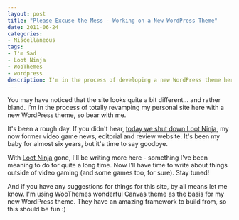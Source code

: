 ```yaml
---
layout: post
title: "Please Excuse the Mess - Working on a New WordPress Theme"
date: 2011-06-24
categories:
- Miscellaneous
tags:
- I'm Sad
- Loot Ninja
- WooThemes
- wordpress
description: I'm in the process of developing a new WordPress theme here, so bear with me. If you have any suggestions for this site, let me know.
---
```


<p class="intro"><span class="dropcap">Y</span>ou may have noticed that the site looks quite a bit different... and rather bland. I'm in the process of totally revamping my personal site here with a new WordPress theme, so bear with me.</p>

It's been a rough day. If you didn't hear, [today we shut down Loot Ninja][lootninja-final], my now former video game news, editorial and review website. It's been my baby for almost six years, but it's time to say goodbye.

With [Loot Ninja][lootninja] gone, I'll be writing more here - something I've been meaning to do for quite a long time. Now I'll have time to write about things outside of video gaming (and some games too, for sure). Stay tuned!

And if you have any suggestions for things for this site, by all means let me know. I'm using WooThemes wonderful Canvas theme as the basis for my new WordPress theme. They have an amazing framework to build from, so this should be fun :)

[lootninja-final]: http://loot-ninja.com/2011/06/24/goodbye-from-loot-ninja-our-last-entry/
[lootninja]: http://loot-ninja.com

